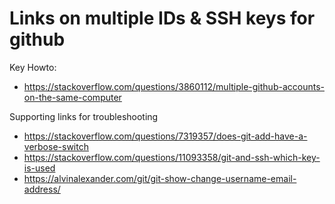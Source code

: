 # Links on multiple IDs & SSH keys for github

Key Howto:
* https://stackoverflow.com/questions/3860112/multiple-github-accounts-on-the-same-computer

Supporting links for troubleshooting
* https://stackoverflow.com/questions/7319357/does-git-add-have-a-verbose-switch
* https://stackoverflow.com/questions/11093358/git-and-ssh-which-key-is-used
* https://alvinalexander.com/git/git-show-change-username-email-address/
